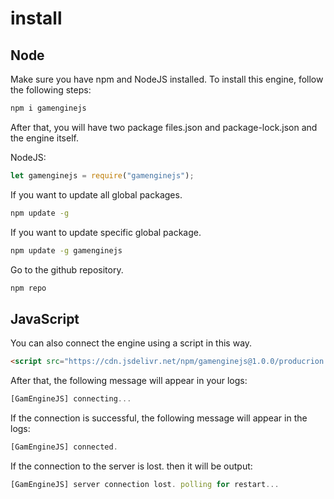 # install
## Node
Make sure you have npm and NodeJS installed.
To install this engine, follow the following steps:
```sh
npm i gamenginejs
```
After that, you will have two package files.json and package-lock.json and the engine itself.

NodeJS:
```js
let gamenginejs = require("gamenginejs");
```

If you want to update all global packages.
```sh
npm update -g
```

If you want to update specific global package.
```sh
npm update -g gamenginejs
```

Go to the github repository.
```sh
npm repo
```

## JavaScript
You can also connect the engine using a script in this way.
```html
<script src="https://cdn.jsdelivr.net/npm/gamenginejs@1.0.0/producrion.min.js"></script>
```
After that, the following message will appear in your logs:
```js
[GamEngineJS] connecting...
```

If the connection is successful, the following message will appear in the logs:
```js
[GamEngineJS] connected.
```

If the connection to the server is lost. then it will be output:
```js
[GamEngineJS] server connection lost. polling for restart...
```